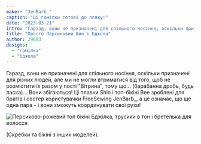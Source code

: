 ```yaml
---
maker: "JenBarb_"
caption: "Ці гомілки готові до пляжу!"
date: "2023-03-21"
intro: "Гаразд, вони не призначені для спільного носіння, оскільки призначені для різних людей, але ми не могли втриматися від того, щоб не розмістити їх разом у пості \"Вітрина\", тому що... (барабанна дробь, будь ласка)... Вони збігаються! Ці плавки Shin і топ-бікіні Bee зроблені для братів і сестер користувачки FreeSewing JenBarb_, а це означає, що ще одна пара - і вони зможуть координувати свої рухи!"
title: "Просто Персиковий Шин і Бджола"
author: 29683
designs:
  - "гомілка"
  - "бджола"
---
```


Гаразд, вони не призначені для спільного носіння, оскільки призначені для різних людей, але ми не могли втриматися від того, щоб не розмістити їх разом у пості "Вітрина", тому що... (барабанна дробь, будь ласка)... Вони збігаються! Ці плавки Shin і топ-бікіні Bee зроблені для братів і сестер користувачки FreeSewing JenBarb_, а це означає, що ще одна пара - і вони зможуть координувати свої рухи!

![Персиково-рожевий топ бікіні Бджілка, трусики в тон і бретелька для волосся](https://posts.freesewing.org/uploads/Pink_Bee_d2652fb34f.jpeg)

(Скребки та бікіні з інших моделей).
